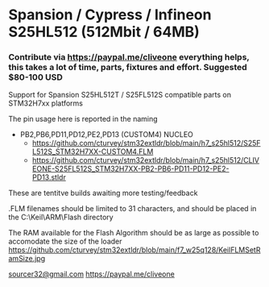 # Spansion / Cypress / Infineon S25HL512 (512Mbit / 64MB)
### Contribute via   https://paypal.me/cliveone  everything helps, this takes a lot of time, parts, fixtures and effort. Suggested $80-100 USD

Support for Spansion S25HL512T / S25FL512S compatible parts on STM32H7xx platforms

The pin usage here is reported in the naming
   
 * PB2,PB6,PD11,PD12,PE2,PD13 (CUSTOM4) NUCLEO
   * https://github.com/cturvey/stm32extldr/blob/main/h7_s25hl512/S25FL512S_STM32H7XX-CUSTOM4.FLM
   * https://github.com/cturvey/stm32extldr/blob/main/h7_s25hl512/CLIVEONE-S25FL512S_STM32H7XX-PB2-PB6-PD11-PD12-PE2-PD13.stldr

These are tentitve builds awaiting more testing/feedback

.FLM filenames should be limited to 31 characters, and should be placed in the C:\Keil\ARM\Flash directory

The RAM available for the Flash Algorithm should be as large as possible to accomodate the size of the loader
https://github.com/cturvey/stm32extldr/blob/main/f7_w25q128/KeilFLMSetRamSize.jpg

 sourcer32@gmail.com
 https://paypal.me/cliveone
